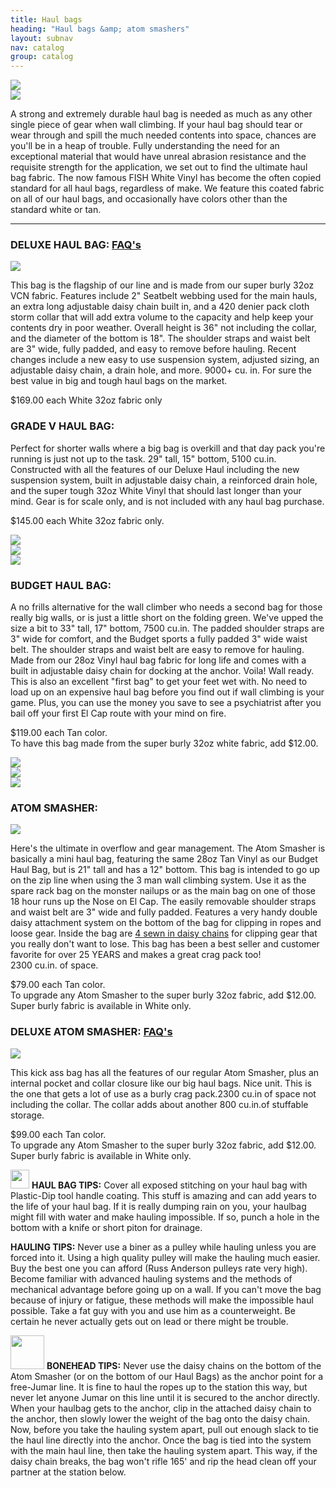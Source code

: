 ```yaml
---
title: Haul bags
heading: "Haul bags &amp; atom smashers"
layout: subnav
nav: catalog
group: catalog
---
```


<p> 
	<div class="row">
		<div class="col-sm-6">
			<a href="#" class="thumbnail">
				<img src="{{ "/pics/atom_jace.jpg" | prepend: site.baseurl }}">
			</a>
		</div>
		<div class="col-sm-6">
			<a href="#" class="thumbnail">
				<img src="{{ "/pics/dinner_ledge.jpg" | prepend: site.baseurl }}">
			</a>
		</div>
	</div>
</p>

<p class="lead">
	A strong and extremely durable haul bag is needed as much as any other single piece of gear when wall climbing. If your haul bag should tear or wear through and spill the much needed contents into space, chances are you'll be in a heap of trouble. Fully understanding the need for an exceptional material that would have unreal abrasion resistance and the requisite strength for the application, we set out to find the ultimate haul bag fabric. The now famous FISH White Vinyl has become the often copied standard for all haul bags, regardless of make. We feature this coated fabric on all of our haul bags, and occasionally have colors other than the standard white or tan.
</p>

<hr />

<h3>
	DELUXE HAUL BAG:
	<a href="{{ "/faqs/haul_bags" | prepend: site.baseurl }}" class="pull-right label label-default">
		FAQ's
	</a>
</h3>

<div class="row">
	<div class="col-sm-3">
		<a href="#" class="thumbnail">
			<img src="{{ "/pics/dlx_haul.jpg " | prepend: site.baseurl }}">
		</a>
	</div>
	<div class="col-sm-9">
		<p>
			This bag is the flagship of our line and is made from our super burly 32oz VCN fabric. Features include 2" Seatbelt webbing used for the main hauls, an extra long adjustable daisy chain built in, and a 420 denier pack cloth storm collar that will add extra volume to the capacity and help keep your contents dry in poor weather. Overall height is 36" not including the collar, and the diameter of the bottom is 18". The shoulder straps and waist belt are 3" wide, fully padded, and easy to remove before hauling. Recent changes include a new easy to use suspension system, adjusted sizing, an adjustable daisy chain, a drain hole, and more. 9000+ cu. in. For sure the best value in big and tough haul bags on the market.
		</p>
		<p>
			<span class="label label-primary label-lg">$169.00 each</span> White 32oz fabric only
		</p>
	</div>
</div>

<h3>
	GRADE V HAUL BAG:
</h3>

<div class="row">
	<div class="col-sm-12">
		<p>
			Perfect for shorter walls where a big bag is overkill and that day pack you're running is just not up to the task. 29" tall, 15" bottom, 5100 cu.in. Constructed with all the features of our Deluxe Haul including the new suspension system, built in adjustable daisy chain, a reinforced drain hole, and the super tough 32oz White Vinyl that should last longer than your mind. Gear is for scale only, and is not included with any haul bag purchase.
		</p>
		<p>
			<span class="label label-primary label-lg">$145.00 each</span> White 32oz fabric only.
		</p>
	</div>
</div>

<div class="row">
	<div class="col-sm-4">
		<a href="#" class="thumbnail">
			<img src="{{ "/pics/gradeV_1.jpg" | prepend: site.baseurl }}">
		</a>
	</div>
	<div class="col-sm-4">
		<a href="#" class="thumbnail">
			<img src="{{ "/pics/grade5_2.jpg" | prepend: site.baseurl }}">
		</a>
	</div>
	<div class="col-sm-4">
		<a href="#" class="thumbnail">
			<img src="{{ "/pics/grade5_3.jpg" | prepend: site.baseurl }}">
		</a>
	</div>
</div>

<h3>
	BUDGET HAUL BAG:
</h3>

<div class="row">
	<div class="col-sm-12">
		<p>
			A no frills alternative for the wall climber who needs a second bag for those really big walls, or is just a little short on the folding green. We've upped the size a bit to 33" tall, 17" bottom, 7500 cu.in. The padded shoulder straps are 3" wide for comfort, and the Budget sports a fully padded 3" wide waist belt. The shoulder straps and waist belt are easy to remove for hauling. Made from our 28oz Vinyl haul bag fabric for long life and comes with a built in adjustable daisy chain for docking at the anchor. Voila! Wall ready. This is also an excellent "first bag" to get your feet wet with. No need to load up on an expensive haul bag before you find out if wall climbing is your game. Plus, you can use the money you save to see a psychiatrist after you bail off your first El Cap route with your mind on fire.
		</p>
		<p>
			<span class="label label-primary label-lg">$119.00 each</span>
			Tan color.
			<br>To have this bag made from the super burly 32oz white fabric, add $12.00.
		</p>
	</div>
</div>
<div class="row">
	<div class="col-sm-4">
		<a href="#" class="thumbnail">
			<img src="{{ "/pics/bhb.jpg" | prepend: site.baseurl }}">
		</a>
	</div>
	<div class="col-sm-4">
		<a href="#" class="thumbnail">
			<img src="{{ "/pics/bhb_nostraps.jpg" | prepend: site.baseurl }}">
		</a>
	</div>
	<div class="col-sm-4">
		<a href="#" class="thumbnail">
			<img src="{{ "/pics/bhbside.jpg" | prepend: site.baseurl }}">
		</a>
	</div>
</div>

<h3>
	ATOM SMASHER:
</h3>

<div class="row">
	<div class="col-sm-3">
		<a href="#" class="thumbnail">
			<img src="{{ "/pics/atom_jugmonkey.jpg" | prepend: site.baseurl }}">
		</a>
	</div>
	<div class="col-sm-9">
		<p>
			Here's the ultimate in overflow and gear management. The Atom Smasher is basically a mini haul bag, featuring the same 28oz Tan Vinyl as our Budget Haul Bag, but is 21" tall and has a 12" bottom. This bag is intended to go up on the zip line when using the 3 man wall climbing system. Use it as the spare rack bag on the monster nailups or as the main bag on one of those 18 hour runs up the Nose on El Cap. The easily removable shoulder straps and waist belt are 3" wide and fully padded. Features a very handy double daisy attachment system on the bottom of the bag for clipping in ropes and loose gear. Inside the bag are <a href="{{ "/pics/asinsides.jpeg" | prepend: site.baseurl }}" target="_blank">4 
			sewn in daisy chains</a> for clipping gear that you really don't want to lose. This bag has been a best seller and customer favorite for over 25 YEARS and makes a great crag pack too!
			<br>2300 cu.in. of space.
		</p>
		<p>
			<span class="label label-primary label-lg">$79.00 each</span>
			Tan color.
			<br>To upgrade any Atom Smasher to the super burly 32oz fabric, add $12.00.
			<br>Super burly fabric is available in White only.
		</p>
	</div>
</div>

<h3>
	DELUXE ATOM SMASHER:
	<a href="{{ "/faqs/haul_bags" | prepend: site.baseurl }}" class="pull-right label label-default">
		FAQ's
	</a>
</h3>

<div class="row">
	<div class="col-sm-3">
		<a href="#" class="thumbnail">
			<img src="{{ "/pics/asd.jpeg" | prepend: site.baseurl }}">
		</a>
	</div>
	<div class="col-sm-9">
		<p>
			This kick ass bag has all the features of our regular Atom Smasher, plus an internal pocket and collar closure like our big haul bags. Nice unit. This is the one that gets a lot of use as a burly crag pack.2300 cu.in of space not including the collar. The collar adds about another 800 cu.in.of stuffable storage.
		</p>
		<p>
			<span class="label label-primary label-lg">$99.00 each</span>
			Tan color.
			<br>To upgrade any Atom Smasher to the super burly 32oz fabric, add $12.00.
			<br>Super burly fabric is available in White only.
		</p>
	</div>
</div>

<div class="well">
	<div class="row">
		<div class="col-sm-4">
			<p>
				<img src="{{ "/pics/cactus.gif " | prepend: site.baseurl }}" width="30" class="pull-left">
				<strong>HAUL BAG TIPS:</strong>
				Cover all exposed stitching on your haul bag with Plastic-Dip tool handle coating. This stuff is amazing and can add years to the life of your haul bag. If it is really dumping rain on you, your haulbag might fill with water and make hauling impossible. If so, punch a hole in the bottom with a knife or short piton for drainage.
			</p>
		</div>
		<div class="col-sm-4">
			<p>
				<strong>HAULING TIPS:</strong>
				Never use a biner as a pulley while hauling unless you are forced into it. Using a high quality pulley will make the hauling much easier. Buy the best one you can afford (Russ Anderson pulleys rate very high). Become familiar with advanced hauling systems and the methods of mechanical advantage before going up on a wall. If you can't move the bag because of injury or fatigue, these methods will make the impossible haul possible. Take a fat guy with you and use him as a counterweight. Be certain he never actually gets out on lead or there might be trouble.
			</p>
		</div>
		<div class="col-sm-4">
			<p>
				<img src="{{ "/pics/bonehead.gif " | prepend: site.baseurl }}" width="54" class="pull-left">
				<strong>BONEHEAD TIPS:</strong>
				Never use the daisy chains on the bottom of the Atom Smasher (or on the bottom of our Haul Bags) as the anchor point for a free-Jumar line. It is fine to haul the ropes up to the station this way, but never let anyone Jumar on this line until it is secured to the anchor directly. When your haulbag gets to the anchor, clip in the attached daisy chain to the anchor, then slowly lower the weight of the bag onto the daisy chain. Now, before you take the hauling system apart, pull out enough slack to tie the haul line directly into the anchor. Once the bag is tied into the system with the main haul line, then take the hauling system apart. This way, if the daisy chain breaks, the bag won't rifle 165' and rip the head clean off your partner at the station below.
			</p>
		</div>
	</div>
</div>
